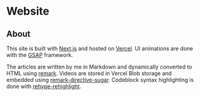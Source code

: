 # Website

## About

This site is built with [Next.js](https://nextjs.org/) and hosted on [Vercel](https://vercel.com/). UI animations are done with the [GSAP](https://gsap.com/) framework.

The articles are written by me in Markdown and dynamically converted to HTML using [remark](https://github.com/remarkjs/remark). Videos are stored in Vercel Blob storage and embedded using [remark-directive-sugar](https://github.com/lin-stephanie/remark-directive-sugar). Codeblock syntax highlighting is done with [rehype-rehighlight](https://github.com/rehypejs/rehype-highlight).